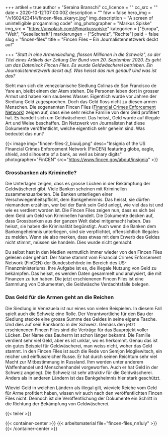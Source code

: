 +++
artikel = true
author = "Seraina Branschi"
cc_licence = ""
cc_src = ""
date = 2020-10-12T07:00:00Z
description = ""
fdw = false
hero_img = "/v1602423414/fincen-files_skaryc.jpg"
img_description = "A screen of unintelligible progamming code"
img_photographer = "Markus Spiske"
img_src = "https://unsplash.com/@markusspiske"
kategorien = ["Europa", "Welt", "Gesellschaft"]
markierungen = ["Schweiz", "Rechte"]
paid = false
slug = "fincen-files"
title = "Fincen Files – Ein Journalistennetzwerk deckt auf"

+++
_"Statt in eine Armensiedlung, flossen Millionen in die Schweiz", so der Titel eines Artikels der Zeitung Der Bund vom 20. September 2020. Es geht um das Datenleck Fincen Files. Es wurde Geldwäscherei betrieben. Ein Journalistennetzwerk deckt auf. Was heisst das nun genau? Und was ist das?_

Sieht man sich die venezolanische Siedlung Colinas de San Francisco de Yare an, bleibt einem der Atem stehen. Die Personen leben dort in grosser Armut und haben kein sauberes Wasser. Eigentlich wurde vor Jahren der Siedlung Geld zugesprochen. Doch das Geld floss nicht zu diesen armen Menschen. Die sogenannten Fincen Files ([Financial Crimes Enforcement Network](https://de.wikipedia.org/wiki/Financial_Crimes_Enforcement_Network)) zeigen auf, dass eine sehr reiche Familie von dem Geld profitiert hat. Es handelt sich um Geldwäscherei. Das heisst, Geld wurde auf illegale Art und Weise beschaffen. Ein Netzwerk von Journalisten hat diese Dokumente veröffentlicht, welche eigentlich sehr geheim sind. Was bedeutet das nun?

{{< image img="fincen-files-2_biuuij.png" desc="Insignia of the US Financial Crimes Enforcement Network (FinCEN) featuring globe, eagle, shield, and silhouette of a bank, as well as binary digits" photographer="FinCEN" src="https://www.fincen.gov/about/insignia" >}}

### Grossbanken als Kriminelle?

Die Unterlagen zeigen, dass es grosse Lücken in der Bekämpfung der Geldwäscherei gibt. Viele Banken scheinen mit Kriminellen zusammenzuarbeiten. Die Banken unterliegen einer Verschwiegenheitspflicht, dem Bankgeheimnis. Das heisst, sie dürfen niemandem erzählen, wer bei der Bank sein Geld anlegt, wie viel das ist und wie es verdient worden ist. Die Fincen Files zeigen nun, dass es sich bei dem Geld um Geld von Kriminellen handelt. Die Dokumente decken auf, dass Grossbanken aus der ganzen Welt dabei mitgemacht haben. Das heisst, sie haben die Kriminalität begünstigt. Auch wenn die Banken dem Bankengeheimnis unterliegen, sind sie verpflichtet, offensichtlich Illegales zu melden. Wenn sie also merken, dass etwas mit dem Erwerb des Geldes nicht stimmt, müssen sie handeln. Dies wurde nicht gemacht.

Du selbst hast in den Medien vermutlich immer wieder von den Fincen Files gelesen oder gehört. Der Name stammt vom Financial Crimes Enforcement Network (FinCEN) der Bundesbehörde im Bereich des US-Finanzministeriums. Ihre Aufgabe ist es, die illegale Nutzung von Geld zu bekämpfen. Das heisst, es werden Daten gesammelt und analysiert, die mit Finanzen zu tun haben. Die jetzt erschienenen Fincen Files ist eine Sammlung von Dokumenten, die Geldwäsche Verdachtsfälle belegen.

### Das Geld für die Armen geht an die Reichen

Die Siedlung in Venezuela ist nur eines von vielen Beispielen. In diesem Fall spielt auch die Schweiz eine Rolle. Der Verantwortliche für den Bau der Siedlung steckte eine grosse Summe des Geldes in seine eigene Tasche. Und dies auf sein Bankkonto in der Schweiz. Gemäss den jetzt erschienenen Fincen Files sind die Verträge für das Bauprojekt voller Lücken. Der Name des Bauherrn ist schon länger bekannt. Die Familie verdient sehr viel Geld, aber es ist unklar, wo es herkommt. Genau das ist ein gutes Beispiel für Geldwäscherei, man weiss nicht, woher das Geld stammt. In den Fincen Files ist auch die Rede von Semjon Mogilewitsch, ein reicher und einflussreicher Russe. Er hat durch seinen Reichtum sehr viel Macht zur Mitbestimmung in Russland. Ihm werden unter anderem Waffenhandel und Menschenhandel vorgeworfen. Auch er hat Geld in der Schweiz angelegt. Die Schweiz ist sehr attraktiv für die Geldwäscherei. Anders als in anderen Ländern ist das Bankgeheimnis hier stark geschützt.

Wieviel Geld in welchen Ländern als illegal gilt, wieviele Reiche vom Geld für Arme profitiert haben, wissen wir auch nach den veröffentlichten Fincen Files nicht. Dennoch ist die Veröffentlichung der Dokumente ein Schritt in die Richtung der Bekämpfung von Geldwäscherei.

{{< teiler >}}

{{< container-center >}} {{< arbeitsmaterial file="fincen-files_nn1uly" >}} {{< /container-center >}}